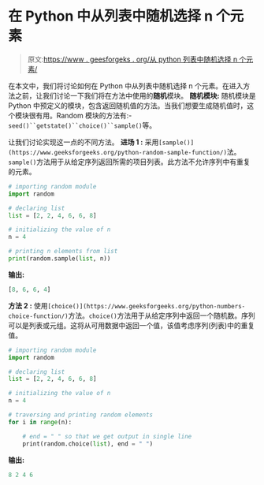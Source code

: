 # 在 Python 中从列表中随机选择 n 个元素

> 原文:[https://www . geesforgeks . org/从 python 列表中随机选择 n 个元素/](https://www.geeksforgeeks.org/randomly-select-n-elements-from-list-in-python/)

在本文中，我们将讨论如何在 Python 中从列表中随机选择 n 个元素。在进入方法之前，让我们讨论一下我们将在方法中使用的**随机**模块。
**随机模块:**
随机模块是 Python 中预定义的模块，包含返回随机值的方法。当我们想要生成随机值时，这个模块很有用。Random 模块的方法有:-
`seed()``getstate()``choice()``sample()`等。

让我们讨论实现这一点的不同方法。
**进场 1 :** 采用`[sample()](https://www.geeksforgeeks.org/python-random-sample-function/)`法。`sample()`方法用于从给定序列返回所需的项目列表。此方法不允许序列中有重复的元素。

```py
# importing random module
import random

# declaring list
list = [2, 2, 4, 6, 6, 8]

# initializing the value of n
n = 4

# printing n elements from list
print(random.sample(list, n))
```

**输出:**

```py
[8, 6, 6, 4]

```

**方法 2 :** 使用`[choice()](https://www.geeksforgeeks.org/python-numbers-choice-function/)`方法。`choice()`方法用于从给定序列中返回一个随机数。序列可以是列表或元组。这将从可用数据中返回一个值，该值考虑序列(列表)中的重复值。

```py
# importing random module
import random

# declaring list
list = [2, 2, 4, 6, 6, 8]

# initializing the value of n
n = 4

# traversing and printing random elements
for i in range(n):

    # end = " " so that we get output in single line
    print(random.choice(list), end = " ")
```

**输出:**

```py
8 2 4 6 

```